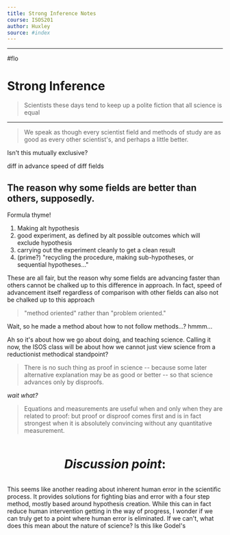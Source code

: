 ```yaml
---
title: Strong Inference Notes
course: ISOS201
author: Huxley 
source: #index
---
```


---

#flo 



# Strong Inference 

> Scientists these days tend to keep up a polite fiction that all science is equal
---
> We speak as though every scientist field and methods of study are as good as every other scientist's, and perhaps a little better. 

Isn't this mutually exclusive? 


diff in advance speed of diff fields 


## The reason why some fields are better than others, supposedly.

Formula thyme!

1. Making alt hypothesis
2. good experiment, as defined by alt possible outcomes which will exclude hypothesis
3. carrying out the experiment cleanly to get a clean result
1. (prime?) "recycling the procedure, making sub-hypotheses, or sequential hypotheses..." 

These are all fair, but the reason why some fields are advancing faster than others cannot be chalked up to this difference in approach. In fact, speed of advancement itself regardless of comparison with other fields can also not be chalked up to this approach 


> "method oriented" rather than "problem oriented." 

Wait, so he made a method about how to not follow methods...? hmmm... 


Ah so it's about how we go about doing, and teaching science. Calling it now, the ISOS class will be about how we cannot just view science from a reductionist methodical standpoint? 


> There is no such thing as proof in science -- because some later alternative explanation may be as good or better -- so that science advances only by disproofs.


*wait what?*

> Equations and measurements are useful when and only when they are related to proof: but proof or disproof comes first and is in fact strongest when it is absolutely convincing without any quantitative measurement.


```
```
# $$Discussion\ point:$$
```
```



This seems like another reading about inherent human error in the scientific process. It provides solutions for fighting bias and error with a four step method, mostly based around hypothesis creation. While this can in fact reduce human intervention getting in the way of progress, I wonder if we can truly get to a point where human error is eliminated. If we can't, what does this mean about the nature of science? Is this like Godel's  

























